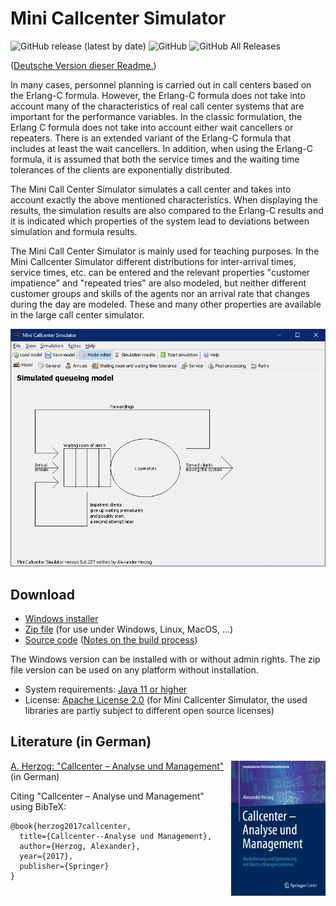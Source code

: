 # Mini Callcenter Simulator

![GitHub release (latest by date)](https://img.shields.io/github/v/release/a-herzog/mini-callcenter-simulator)
![GitHub](https://img.shields.io/github/license/a-herzog/mini-callcenter-simulator)
![GitHub All Releases](https://img.shields.io/github/downloads/a-herzog/mini-callcenter-simulator/total)

([Deutsche Version dieser Readme.](README_de.md))

In many cases, personnel planning is carried out in call centers based on the Erlang-C formula. However, the Erlang-C formula does not take into account many of the characteristics of real call center systems that are important for the performance variables. In the classic formulation, the Erlang C formula does not take into account either wait cancellers or repeaters. There is an extended variant of the Erlang-C formula that includes at least the wait cancellers. In addition, when using the Erlang-C formula, it is assumed that both the service times and the waiting time tolerances of the clients are exponentially distributed.

The Mini Call Center Simulator simulates a call center and takes into account exactly the above mentioned characteristics. When displaying the results, the simulation results are also compared to the Erlang-C results and it is indicated which properties of the system lead to deviations between simulation and formula results.

The Mini Call Center Simulator is mainly used for teaching purposes. In the Mini Callcenter Simulator different distributions for inter-arrival times, service times, etc. can be entered and the relevant properties "customer impatience" and "repeated tries" are also modeled, but neither different customer groups and skills of the agents nor an arrival rate that changes during the day are modeled. These and many other properties are available in the large call center simulator.

![Screenshot](screenshot_en.png)

## Download

* [Windows installer](https://github.com/A-Herzog/Mini-Callcenter-Simulator/releases/latest/download/MiniCallcenterSimulatorSetup.exe)
* [Zip file](https://github.com/A-Herzog/Mini-Callcenter-Simulator/releases/latest/download/MiniCallcenterSimulator.zip) (for use under Windows, Linux, MacOS, ...)
* [Source code](https://github.com/A-Herzog/Mini-Callcenter-Simulator/releases/latest/) ([Notes on the build process](BUILD.md))

The Windows version can be installed with or without admin rights. The zip file version can be used on any platform without installation.

* System requirements: [Java 11 or higher](https://adoptopenjdk.net/ "Download Java from adoptopenjdk.net")
* License: [Apache License 2.0](https://opensource.org/licenses/Apache-2.0) (for Mini Callcenter Simulator, the used libraries are partly subject to different open source licenses)

## Literature (in German)

[<img src="CoverHerzogCallcenterAnalyseUndManagement-small.png" style="float: right; max-width: 30%; padding-left: 5px">](https://www.springer.com/de/book/9783658183080)

[A. Herzog: "Callcenter – Analyse und Management"](https://www.springer.com/de/book/9783658183080)  (in German)

Citing "Callcenter – Analyse und Management" using BibTeX:

    @book{herzog2017callcenter,
      title={Callcenter--Analyse und Management},
      author={Herzog, Alexander},
      year={2017},
      publisher={Springer}
    }
